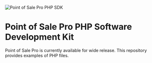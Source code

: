 ![Point of Sale Pro PHP SDK](https://i.imgur.com/tf61jYX.png)
# Point of Sale Pro PHP Software Development Kit

Point of Sale Pro is currently available for wide release. This repository provides examples of PHP files.


